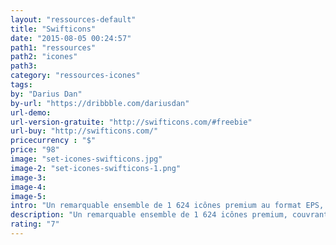 ```yaml
---
layout: "ressources-default"
title: "Swifticons"
date: "2015-08-05 00:24:57"
path1: "ressources"
path2: "icones"
path3:
category: "ressources-icones"
tags:
by: "Darius Dan"
by-url: "https://dribbble.com/dariusdan"
url-demo:
url-version-gratuite: "http://swifticons.com/#freebie"
url-buy: "http://swifticons.com/"
pricecurrency : "$"
price: "98"
image: "set-icones-swifticons.jpg"
image-2: "set-icones-swifticons-1.png"
image-3:
image-4:
image-5:
intro: "Un remarquable ensemble de 1 624 icônes premium au format EPS, PNG & SVG, couvrant 17 thématiques &ndash; science, food, santé, etc. &ndash; dans trois styles éditables : filaire, plein et coloré."
description: "Un remarquable ensemble de 1 624 icônes premium, couvrant 17 thématiques dans trois styles éditables : filaire, plein et coloré"
rating: "7"
---
```

